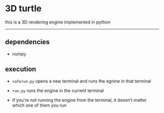 # 3D turtle
this is a 3D rendering engine implemented in python

---
## dependencies
 * numpy

## execution
 * `saferun.py` opens a new terminal and runs the egnine in that terminal

 * `run.py` runs the engine in the current terminal

 * if you're not running the engine from the terminal, it doesn't matter which one of them you run

